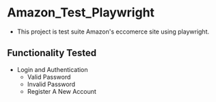 # Amazon_Test_Playwright
 - This project is test suite Amazon's eccomerce site using playwright.

## Functionality Tested

- Login and Authentication
    - Valid Password
    - Invalid Password
    - Register A New Account

